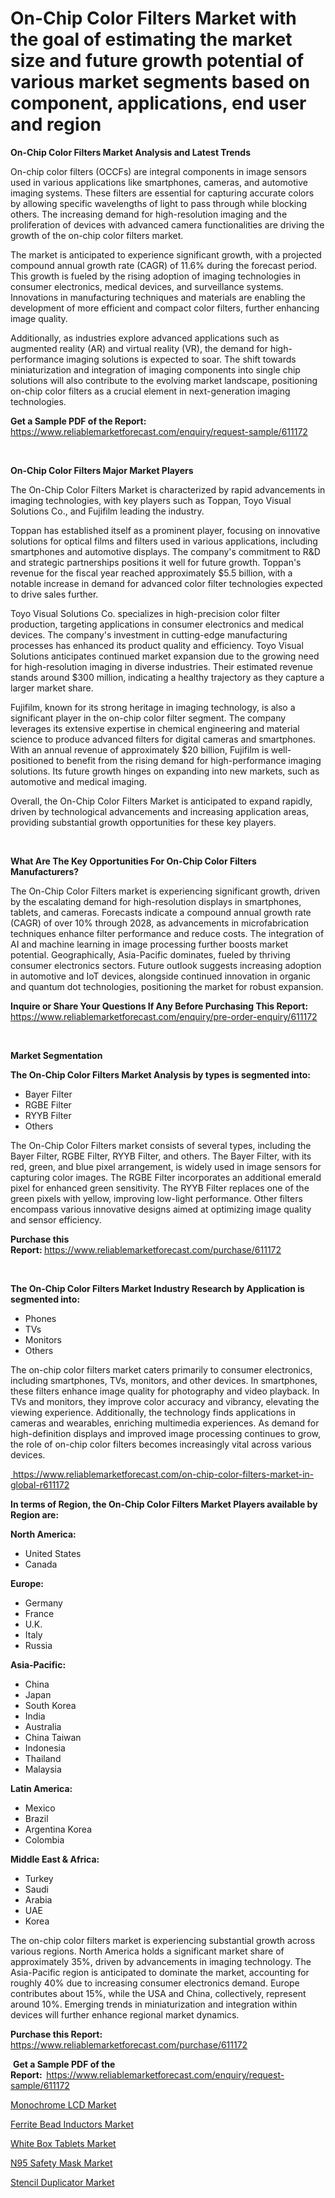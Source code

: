 <p><h1>On-Chip Color Filters Market with the goal of estimating the market size and future growth potential of various market segments based on component, applications, end user and region</h1></p><p><strong>On-Chip Color Filters Market Analysis and Latest Trends</strong></p>
<p><p>On-chip color filters (OCCFs) are integral components in image sensors used in various applications like smartphones, cameras, and automotive imaging systems. These filters are essential for capturing accurate colors by allowing specific wavelengths of light to pass through while blocking others. The increasing demand for high-resolution imaging and the proliferation of devices with advanced camera functionalities are driving the growth of the on-chip color filters market. </p><p>The market is anticipated to experience significant growth, with a projected compound annual growth rate (CAGR) of 11.6% during the forecast period. This growth is fueled by the rising adoption of imaging technologies in consumer electronics, medical devices, and surveillance systems. Innovations in manufacturing techniques and materials are enabling the development of more efficient and compact color filters, further enhancing image quality. </p><p>Additionally, as industries explore advanced applications such as augmented reality (AR) and virtual reality (VR), the demand for high-performance imaging solutions is expected to soar. The shift towards miniaturization and integration of imaging components into single chip solutions will also contribute to the evolving market landscape, positioning on-chip color filters as a crucial element in next-generation imaging technologies.</p></p>
<p><strong>Get a Sample PDF of the Report:&nbsp;</strong> <a href="https://www.reliablemarketforecast.com/enquiry/request-sample/611172?utm_campaign=1134&utm_medium=2&utm_source=Github&utm_content=ia&utm_term=29092024&utm_id=on-chip-color-filters">https://www.reliablemarketforecast.com/enquiry/request-sample/611172</a></p>
<p>&nbsp;</p>
<p><strong>On-Chip Color Filters Major Market Players</strong></p>
<p><p>The On-Chip Color Filters Market is characterized by rapid advancements in imaging technologies, with key players such as Toppan, Toyo Visual Solutions Co., and Fujifilm leading the industry. </p><p>Toppan has established itself as a prominent player, focusing on innovative solutions for optical films and filters used in various applications, including smartphones and automotive displays. The company's commitment to R&D and strategic partnerships positions it well for future growth. Toppan's revenue for the fiscal year reached approximately $5.5 billion, with a notable increase in demand for advanced color filter technologies expected to drive sales further.</p><p>Toyo Visual Solutions Co. specializes in high-precision color filter production, targeting applications in consumer electronics and medical devices. The company's investment in cutting-edge manufacturing processes has enhanced its product quality and efficiency. Toyo Visual Solutions anticipates continued market expansion due to the growing need for high-resolution imaging in diverse industries. Their estimated revenue stands around $300 million, indicating a healthy trajectory as they capture a larger market share.</p><p>Fujifilm, known for its strong heritage in imaging technology, is also a significant player in the on-chip color filter segment. The company leverages its extensive expertise in chemical engineering and material science to produce advanced filters for digital cameras and smartphones. With an annual revenue of approximately $20 billion, Fujifilm is well-positioned to benefit from the rising demand for high-performance imaging solutions. Its future growth hinges on expanding into new markets, such as automotive and medical imaging.</p><p>Overall, the On-Chip Color Filters Market is anticipated to expand rapidly, driven by technological advancements and increasing application areas, providing substantial growth opportunities for these key players.</p></p>
<p>&nbsp;</p>
<p><strong>What Are The Key Opportunities For On-Chip Color Filters Manufacturers?</strong></p>
<p><p>The On-Chip Color Filters market is experiencing significant growth, driven by the escalating demand for high-resolution displays in smartphones, tablets, and cameras. Forecasts indicate a compound annual growth rate (CAGR) of over 10% through 2028, as advancements in microfabrication techniques enhance filter performance and reduce costs. The integration of AI and machine learning in image processing further boosts market potential. Geographically, Asia-Pacific dominates, fueled by thriving consumer electronics sectors. Future outlook suggests increasing adoption in automotive and IoT devices, alongside continued innovation in organic and quantum dot technologies, positioning the market for robust expansion.</p></p>
<p><strong>Inquire or Share Your Questions If Any Before Purchasing This Report:</strong> <a href="https://www.reliablemarketforecast.com/enquiry/pre-order-enquiry/611172?utm_campaign=1134&utm_medium=2&utm_source=Github&utm_content=ia&utm_term=29092024&utm_id=on-chip-color-filters">https://www.reliablemarketforecast.com/enquiry/pre-order-enquiry/611172</a></p>
<p>&nbsp;</p>
<p><strong>Market Segmentation</strong></p>
<p><strong>The On-Chip Color Filters Market Analysis by types is segmented into:</strong></p>
<p><ul><li>Bayer Filter</li><li>RGBE Filter</li><li>RYYB Filter</li><li>Others</li></ul></p>
<p><p>The On-Chip Color Filters market consists of several types, including the Bayer Filter, RGBE Filter, RYYB Filter, and others. The Bayer Filter, with its red, green, and blue pixel arrangement, is widely used in image sensors for capturing color images. The RGBE Filter incorporates an additional emerald pixel for enhanced green sensitivity. The RYYB Filter replaces one of the green pixels with yellow, improving low-light performance. Other filters encompass various innovative designs aimed at optimizing image quality and sensor efficiency.</p></p>
<p><strong>Purchase this Report:&nbsp;</strong><a href="https://www.reliablemarketforecast.com/purchase/611172?utm_campaign=1134&utm_medium=2&utm_source=Github&utm_content=ia&utm_term=29092024&utm_id=on-chip-color-filters">https://www.reliablemarketforecast.com/purchase/611172</a></p>
<p>&nbsp;</p>
<p><strong>The On-Chip Color Filters Market Industry Research by Application is segmented into:</strong></p>
<p><ul><li>Phones</li><li>TVs</li><li>Monitors</li><li>Others</li></ul></p>
<p><p>The on-chip color filters market caters primarily to consumer electronics, including smartphones, TVs, monitors, and other devices. In smartphones, these filters enhance image quality for photography and video playback. In TVs and monitors, they improve color accuracy and vibrancy, elevating the viewing experience. Additionally, the technology finds applications in cameras and wearables, enriching multimedia experiences. As demand for high-definition displays and improved image processing continues to grow, the role of on-chip color filters becomes increasingly vital across various devices.</p></p>
<p><a href="https://www.reliablemarketforecast.com/on-chip-color-filters-market-in-global-r611172?utm_campaign=1134&utm_medium=2&utm_source=Github&utm_content=ia&utm_term=29092024&utm_id=on-chip-color-filters">&nbsp;https://www.reliablemarketforecast.com/on-chip-color-filters-market-in-global-r611172</a></p>
<p><strong>In terms of Region, the On-Chip Color Filters Market Players available by Region are:</strong></p>
<p>
    <p> <strong> North America: </strong>
        <ul>
            <li>United States</li>
            <li>Canada</li>
        </ul>
        </p> 
    <p> <strong> Europe: </strong>
        <ul>
            <li>Germany</li>
            <li>France</li>
            <li>U.K.</li>
            <li>Italy</li>
            <li>Russia</li>
        </ul>
        </p> 
    <p> <strong> Asia-Pacific: </strong>
        <ul>
            <li>China</li>
            <li>Japan</li>
            <li>South Korea</li>
            <li>India</li>
            <li>Australia</li>
            <li>China Taiwan</li>
            <li>Indonesia</li>
            <li>Thailand</li>
            <li>Malaysia</li>
        </ul>
        </p> 
    <p> <strong> Latin America: </strong>
        <ul>
            <li>Mexico</li>
            <li>Brazil</li>
            <li>Argentina Korea</li>
            <li>Colombia</li>
        </ul>
        </p> 
    <p> <strong> Middle East & Africa: </strong>
        <ul>
            <li>Turkey</li>
            <li>Saudi</li>
            <li>Arabia</li>
            <li>UAE</li>
            <li>Korea</li>
        </ul>
    </p>
    </p>
<p><p>The on-chip color filters market is experiencing substantial growth across various regions. North America holds a significant market share of approximately 35%, driven by advancements in imaging technology. The Asia-Pacific region is anticipated to dominate the market, accounting for roughly 40% due to increasing consumer electronics demand. Europe contributes about 15%, while the USA and China, collectively, represent around 10%. Emerging trends in miniaturization and integration within devices will further enhance regional market dynamics.</p></p>
<p><strong>Purchase this Report: </strong><a href="https://www.reliablemarketforecast.com/purchase/611172?utm_campaign=1134&utm_medium=2&utm_source=Github&utm_content=ia&utm_term=29092024&utm_id=on-chip-color-filters">https://www.reliablemarketforecast.com/purchase/611172</a></p>
<p>&nbsp;<strong>Get a Sample PDF of the Report:&nbsp;&nbsp;</strong><a href="https://www.reliablemarketforecast.com/enquiry/request-sample/611172?utm_campaign=1134&utm_medium=2&utm_source=Github&utm_content=ia&utm_term=29092024&utm_id=on-chip-color-filters">https://www.reliablemarketforecast.com/enquiry/request-sample/611172</a></p>
<p><strong></strong></p>
<p><p><a href="https://issuu.com/reportprime-2/docs/monochrome-lcd-market-size-2030.ppt_b0abd63d19923d?utm_campaign=1134&utm_medium=2&utm_source=Github&utm_content=ia&utm_term=29092024&utm_id=on-chip-color-filters">Monochrome LCD Market</a></p><p><a href="https://issuu.com/reportprime-2/docs/ferrite-bead-inductors-market-size-_12fcaffad72f1e?utm_campaign=1134&utm_medium=2&utm_source=Github&utm_content=ia&utm_term=29092024&utm_id=on-chip-color-filters">Ferrite Bead Inductors Market</a></p><p><a href="https://www.linkedin.com/pulse/market-forecasting-change-global-white-box-tablets-dynamics-sunkf?utm_campaign=1134&utm_medium=2&utm_source=Github&utm_content=ia&utm_term=29092024&utm_id=on-chip-color-filters">White Box Tablets Market</a></p><p><a href="https://github.com/BryceTownsendr/Market-Research-Report-List-6/blob/main/n95-safety-mask-market.md?utm_campaign=1134&utm_medium=2&utm_source=Github&utm_content=ia&utm_term=29092024&utm_id=on-chip-color-filters">N95 Safety Mask Market</a></p><p><a href="https://www.linkedin.com/pulse/global-stencil-duplicator-market-focus-product-type-desktkop-duplicatormobile-ked9f?utm_campaign=1134&utm_medium=2&utm_source=Github&utm_content=ia&utm_term=29092024&utm_id=on-chip-color-filters">Stencil Duplicator Market</a></p></p>